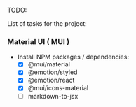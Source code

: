 TODO:

List of tasks for the project:

### Material UI ( MUI )

-   Install NPM packages / dependencies:
    -   [x] @mui/material
    -   [x] @emotion/styled
    -   [x] @emotion/react
    -   [x] @mui/icons-material
    -   [ ] markdown-to-jsx
